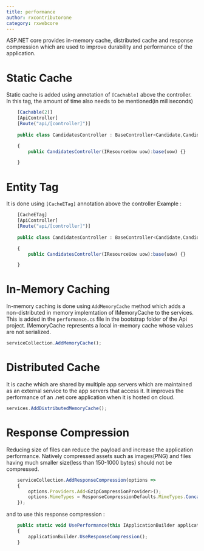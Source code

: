 ```yaml
---
title: performance
author: rxcontributorone
category: rxwebcore
---
```


ASP.NET core provides in-memory cache, distributed cache and response compression which are  used to improve durability and performance of 
the application. 

# Static Cache
Static cache is added using annotation of `[Cachable]` above the controller. In this tag, the amount of time also needs to be mentioned(in milliseconds)

```js
    [Cachable(2)]
    [ApiController]
    [Route("api/[controller]")]
	
	public class CandidatesController : BaseController<Candidate,Candidate,Candidate>

    {
        public CandidatesController(IResourceUow uow):base(uow) {}

    }
```

# Entity Tag
It is done using `[CacheETag]` annotation above the controller 
Example :

```js
    [CacheETag]
    [ApiController]
    [Route("api/[controller]")]
	
	public class CandidatesController : BaseController<Candidate,Candidate,Candidate>

    {
        public CandidatesController(IResourceUow uow):base(uow) {}

    }
```

# In-Memory Caching
In-memory caching is done using `AddMemoryCache` method which adds a non-distributed in memory implemtation of IMemoryCache to the services.
This is added in the `performance.cs` file in the bootstrap folder of the Api project. IMemoryCache represents a local in-memory cache whose values are not serialized.

```js
serviceCollection.AddMemoryCache();
```

# Distributed Cache
It is cache which are shared by multiple app servers which are maintained as an external service to the app servers that access it. It improves the performance of an .net core application when it is hosted on cloud.

```js
services.AddDistributedMemoryCache();
```

# Response Compression
Reducing size of files can reduce the payload and increase the application performance. Natively compressed assets such as images(PNG) and files having much smaller size(less than 150-1000 bytes) should not be compressed.     

```js
    serviceCollection.AddResponseCompression(options =>
    {
        options.Providers.Add<GzipCompressionProvider>();
        options.MimeTypes = ResponseCompressionDefaults.MimeTypes.Concat(new[] { "image/svg+xml" });
    });
```

and to use this response compression :

```js
    public static void UsePerformance(this IApplicationBuilder applicationBuilder)
    {
        applicationBuilder.UseResponseCompression();
    }
```
